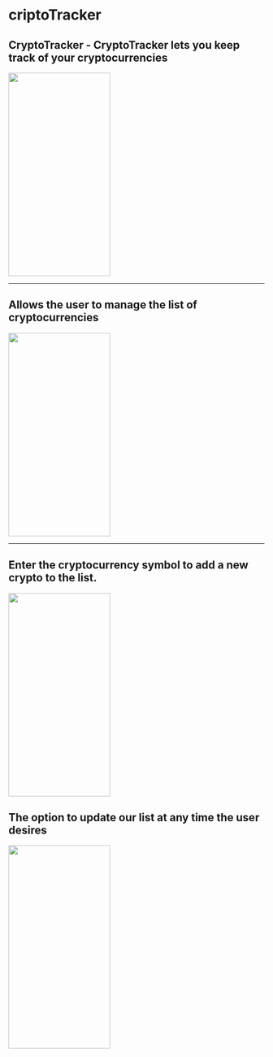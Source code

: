 # criptoTracker

## CryptoTracker - CryptoTracker lets you keep track of your cryptocurrencies 

  <img src="https://github.com/IgnacioPrez/criptoTracker/assets/100163555/0637fecc-350f-4c0a-9ebc-b3ca116b9ee6"  width="200" height="400">

---

## Allows the user to manage the list of cryptocurrencies

  <img src="https://github.com/IgnacioPrez/criptoTracker/assets/100163555/e8ed9819-fdae-460b-bba7-d11b122b7a9b"  width="200" height="400">

---

## Enter the cryptocurrency symbol to add a new crypto to the list.

<img src="https://github.com/IgnacioPrez/criptoTracker/assets/100163555/af2b9f89-ed33-4674-b232-0de0a4da8636"  width="200" height="400"> 


## The option to update our list at any time the user desires

<img src="https://github.com/IgnacioPrez/criptoTracker/assets/100163555/af2b9f89-ed33-4674-b232-0de0a4da8636"  width="200" height="400">

